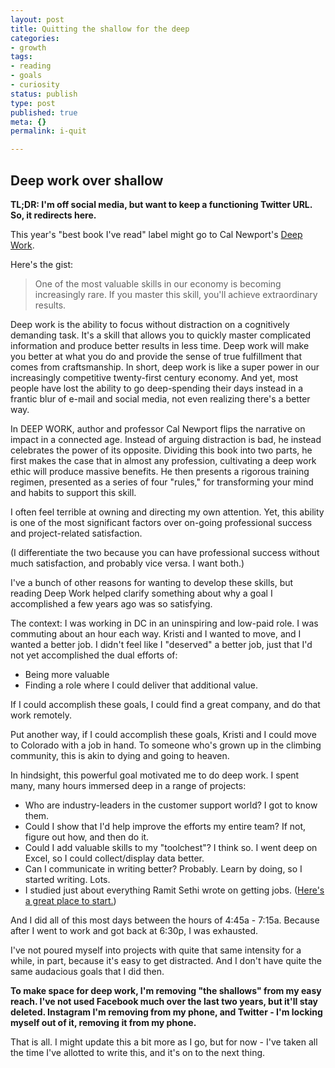 ```yaml
---
layout: post
title: Quitting the shallow for the deep
categories:
- growth
tags:
- reading
- goals
- curiosity
status: publish
type: post
published: true
meta: {}
permalink: i-quit

---
```


## Deep work over shallow

**TL;DR: I'm off social media, but want to keep a functioning Twitter URL. So, it redirects here.**

This year's "best book I've read" label might go to Cal Newport's [Deep Work](https://www.amazon.com/Deep-Work-Focused-Success-Distracted/dp/1455586692).

Here's the gist:

> One of the most valuable skills in our economy is becoming increasingly rare. If you master this skill, you'll achieve extraordinary results.

Deep work is the ability to focus without distraction on a cognitively demanding task. It's a skill that allows you to quickly master complicated information and produce better results in less time. Deep work will make you better at what you do and provide the sense of true fulfillment that comes from craftsmanship. In short, deep work is like a super power in our increasingly competitive twenty-first century economy. And yet, most people have lost the ability to go deep-spending their days instead in a frantic blur of e-mail and social media, not even realizing there's a better way.

In DEEP WORK, author and professor Cal Newport flips the narrative on impact in a connected age. Instead of arguing distraction is bad, he instead celebrates the power of its opposite. Dividing this book into two parts, he first makes the case that in almost any profession, cultivating a deep work ethic will produce massive benefits. He then presents a rigorous training regimen, presented as a series of four "rules," for transforming your mind and habits to support this skill.

I often feel terrible at owning and directing my own attention. Yet, this ability is one of the most significant factors over on-going professional success
and project-related satisfaction.

(I differentiate the two because you can have professional success without much satisfaction, and probably vice versa. I want both.)

I've a bunch of other reasons for wanting to develop these skills, but reading Deep Work helped clarify something about why a goal I accomplished a few years ago was so satisfying.

The context: I was working in DC in an uninspiring and low-paid role. I was commuting about an hour each way. Kristi and I wanted to move, and I wanted a better job. I didn't feel like I "deserved" a better job, just that I'd not yet accomplished the dual efforts of:

* Being more valuable
* Finding a role where I could deliver that additional value.

If I could accomplish these goals, I could find a great company, and do that work remotely.

Put another way, if I could accomplish these goals, Kristi and I could move to Colorado with a job in hand. To someone who's grown up in the climbing community, this is akin to dying and going to heaven.

In hindsight, this powerful goal motivated me to do deep work. I spent many, many hours immersed deep in a range of projects:

* Who are industry-leaders in the customer support world? I got to know them.
* Could I show that I'd help improve the efforts my entire team? If not, figure out how, and then do it.
* Could I add valuable skills to my "toolchest"? I think so. I went deep on Excel, so I could collect/display data better.
* Can I communicate in writing better? Probably. Learn by doing, so I started writing. Lots.
* I studied just about everything Ramit Sethi wrote on getting jobs. ([Here's a great place to start.](http://www.iwillteachyoutoberich.com/blog/the-8020-guide-to-finding-a-job-you-love/))

And I did all of this most days between the hours of 4:45a - 7:15a. Because after I went to work and got back at 6:30p, I was exhausted.

I've not poured myself into projects with quite that same intensity for a while, in part, because it's easy to get distracted. And I don't have quite the same audacious goals that I did then.

**To make space for deep work, I'm removing "the shallows" from my easy reach. I've not used Facebook much over the last two years, but it'll stay deleted. Instagram I'm removing from my phone, and Twitter - I'm locking myself out of it, removing it from my phone.**

That is all. I might update this a bit more as I go, but for now - I've taken all the time I've allotted to write this, and it's on to the next thing.
